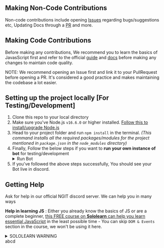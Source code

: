 ## Making Non-Code Contributions

Non-code contributions include opening [Issues](https://github.com/NGIT-Open-Source/discord-bot/issues) regarding bugs/suggestions etc, Updating Docs through a [PR](https://github.com/NGIT-Open-Source/discord-bot/pulls) and more.

## Making Code Contributions

Before making any contributions, We recommend you to learn the basics of JavasScript first and refer to the official [guide](https://discordjs.guide/#before-you-begin) and [docs](https://discord.js.org/#/docs/main/stable/general/welcome) before making any changes to maintain code quality.


NOTE: We recommend opening an Issue first and link it to your PullRequest before opening a PR. It's considered a good practice and makes maintaining the codebase a lot easier.

## Setting up the project locally [For Testing/Development]

 1. Clone this repo to your local directory
 2. Make sure you've Node.js `v16.6.0` or higher installed. [Follow this to install/upgrade Node.js](https://discordjs.guide/preparations/#installing-node-js)
 3. Head to your project folder and run `npm install` in the terminal. *(This command installs all the required packages/modules for the project mentioned in `package.json` in the `node_modules` directory)*
 4. Finally, Follow the below steps if you want to **run your own instance of bot** for testing/development <details><summary>Run Bot</summary>
    1. Edit the values in `config.json.example` (Default values in it will guide you in editing) and finally rename it to `config.json`
       - MAKE SURE NOT TO REVEAL YOUR TOKENS/SECRETS FROM `config.json` ANYWHERE ELSE
       - Get the tokens/ids from discord dev portal. We recommend following Discord.js official docs
    2. Run `node index.js` in the terminal to start your instance of bot
    </details>
 5. If you've followed the above steps successfully, You should see your Bot live in discord. 

## Getting Help

Ask for help in our official NGIT discord server. We can help you in many ways 

**Help in learning JS** : Either you already know the basics of JS or are a complete beginner, [this FREE course on **Sololearn** can help you learn essential JavaScript](https://www.sololearn.com/learning/1024) in the least possible time - You can skip `DOM & Events` section in the course, we won't be using it here.<details><summary>SOLOLEARN WARNING</summary>The **Sololearn** course isn't practice-oriented, so make sure you also practice in your local setup while learning on Sololearn.</details>
abcd
